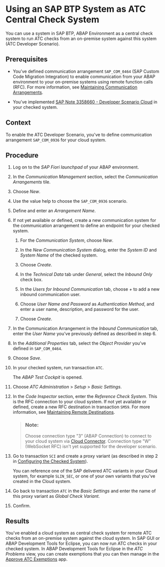 <!-- loio3943c74328df43ad9a1fd22c39882aae -->

# Using an SAP BTP System as ATC Central Check System

You can use a system in SAP BTP, ABAP Environment as a central check system to run ATC checks from an on-premise system against this system \(ATC Developer Scenario\).



<a name="loio3943c74328df43ad9a1fd22c39882aae__prereq_hzn_gys_zyb"/>

## Prerequisites

-   You’ve defined communication arrangement `SAP_COM_0464` \(SAP Custom Code Migration Integration\) to enable communication from your ABAP environment to your on-premise systems using remote function calls \(RFC\). For more information, see [Maintaining Communication Arrangements](https://help.sap.com/docs/btp/sap-business-technology-platform/maintaining-communication-arrangements-52579888e08546ea80700c5df791582e).

-   You’ve implemented [SAP Note 3358660 - Developer Scenario Cloud](https://me.sap.com/notes/3358660/E) in your checked system.



## Context

To enable the ATC Developer Scenario, you've to define communication arrangement `SAP_COM_0936` for your cloud system.



## Procedure

1.  Log on to the *SAP Fiori launchpad* of your ABAP environment.

2.  In the *Communication Management* section, select the *Communication Arrangements* tile.

3.  Choose *New*.

4.  Use the value help to choose the `SAP_COM_0936` scenario.

5.  Define and enter an *Arrangement Name*.

6.  If not yet available or defined, create a new communication system for the communication arrangement to define an endpoint for your checked system.

    1.  For the *Communication System*, choose *New*.

    2.  In the *New Communication System* dialog, enter the *System ID* and *System Name* of the checked system.

    3.  Choose *Create*.

    4.  In the *Technical Data* tab under *General*, select the *Inbound Only* check box.

    5.  In the *Users for Inbound Communication* tab, choose *\+* to add a new inbound communication user.

    6.  Choose *User Name and Password* as *Authentication Method*, and enter a user name, description, and password for the user.

    7.  Choose *Create*.


7.  In the Communication Arrangement in the *Inbound Communication* tab, enter the *User Name* you’ve previously defined as described in step 6.

8.  In the *Additional Properties* tab, select the *Object Provider* you’ve defined in `SAP_COM_0464`.

9.  Choose *Save*.

10. In your checked system, run transaction `ATC`.

    The *ABAP Test Cockpit* is opened.

11. Choose *ATC Administration* \> *Setup* \> *Basic Settings*.

12. In the *Code Inspector* section, enter the *Reference Check System*. This is the RFC connection to your cloud system. If not yet available or defined, create a new RFC destination in transaction `SM59`. For more information, see [Maintaining Remote Destinations](https://help.sap.com/docs/ABAP_PLATFORM_NEW/8f3819b0c24149b5959ab31070b64058/488965b484b84e6fe10000000a421937.html).

    > ### Note:  
    > Choose connection type "3" \(ABAP Connection\) to connect to your cloud system via [Cloud Connector](https://help.sap.com/docs/connectivity/sap-btp-connectivity-cf/cloud-connector?version=Cloud). Connection type "W" \(WebSocket RFC\) isn't yet supported for the developer scenario.

13. Go to transaction `SCI` and create a proxy variant \(as described in step 2 in [Configuring the Checked System](https://help.sap.com/docs/ABAP_PLATFORM_NEW/ba879a6e2ea04d9bb94c7ccd7cdac446/17eb1a1d504442b3ad438451197b937b.html)\).

    You can reference one of the SAP delivered ATC variants in your Cloud system, for example `SLIN_SEC`, or one of your own variants that you've created in the Cloud system.

14. Go back to transaction `ATC` in the *Basic Settings* and enter the name of this proxy variant as *Global Check Variant*.

15. Confirm.




<a name="loio3943c74328df43ad9a1fd22c39882aae__result_snj_hct_zyb"/>

## Results

You've enabled a cloud system as central check system for remote ATC checks from an on-premise system against the cloud system. In SAP GUI or ABAP Development Tools for Eclipse, you can now run ATC checks in your checked system. In ABAP Development Tools for Eclipse in the *ATC Problems* view, you can create exemptions that you can then manage in the [Approve ATC Exemptions](https://help.sap.com/docs/btp/sap-business-technology-platform/approve-atc-exemptions) app.

